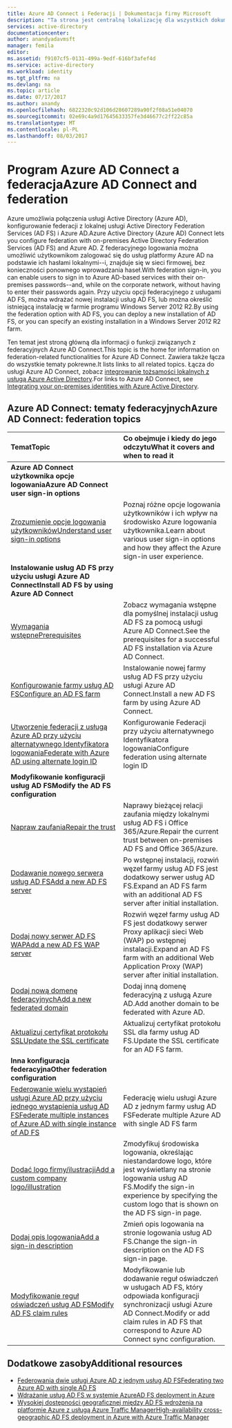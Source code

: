 ```yaml
---
title: Azure AD Connect i Federacji | Dokumentacja firmy Microsoft
description: "Ta strona jest centralną lokalizację dla wszystkich dokumentację dotyczącą operacji usług AD FS, które używają usługi Azure AD Connect."
services: active-directory
documentationcenter: 
author: anandyadavmsft
manager: femila
editor: 
ms.assetid: f9107cf5-0131-499a-9edf-616bf3afef4d
ms.service: active-directory
ms.workload: identity
ms.tgt_pltfrm: na
ms.devlang: na
ms.topic: article
ms.date: 07/17/2017
ms.author: anandy
ms.openlocfilehash: 6822320c92d106d28607289a90f2f08a51e04070
ms.sourcegitcommit: 02e69c4a9d17645633357fe3d46677c2ff22c85a
ms.translationtype: MT
ms.contentlocale: pl-PL
ms.lasthandoff: 08/03/2017
---
```

# <a name="azure-ad-connect-and-federation"></a><span data-ttu-id="4e028-103">Program Azure AD Connect a federacja</span><span class="sxs-lookup"><span data-stu-id="4e028-103">Azure AD Connect and federation</span></span>
<span data-ttu-id="4e028-104">Azure umożliwia połączenia usługi Active Directory (Azure AD), konfigurowanie federacji z lokalnej usługi Active Directory Federation Services (AD FS) i Azure AD.</span><span class="sxs-lookup"><span data-stu-id="4e028-104">Azure Active Directory (Azure AD) Connect lets you configure federation with on-premises Active Directory Federation Services (AD FS) and Azure AD.</span></span> <span data-ttu-id="4e028-105">Z federacyjnego logowania można umożliwić użytkownikom zalogować się do usług platformy Azure AD na podstawie ich hasłami lokalnymi--i, znajduje się w sieci firmowej, bez konieczności ponownego wprowadzania haseł.</span><span class="sxs-lookup"><span data-stu-id="4e028-105">With federation sign-in, you can enable users to sign in to Azure AD-based services with their on-premises passwords--and, while on the corporate network, without having to enter their passwords again.</span></span> <span data-ttu-id="4e028-106">Przy użyciu opcji federacyjnego z usługami AD FS, można wdrażać nowej instalacji usług AD FS, lub można określić istniejącą instalację w farmie programu Windows Server 2012 R2.</span><span class="sxs-lookup"><span data-stu-id="4e028-106">By using the federation option with AD FS, you can deploy a new installation of AD FS, or you can specify an existing installation in a Windows Server 2012 R2 farm.</span></span>

<span data-ttu-id="4e028-107">Ten temat jest stroną główną dla informacji o funkcji związanych z federacyjnych Azure AD Connect.</span><span class="sxs-lookup"><span data-stu-id="4e028-107">This topic is the home for information on federation-related functionalities for Azure AD Connect.</span></span> <span data-ttu-id="4e028-108">Zawiera także łącza do wszystkie tematy pokrewne.</span><span class="sxs-lookup"><span data-stu-id="4e028-108">It lists links to all related topics.</span></span> <span data-ttu-id="4e028-109">Łącza do usługi Azure AD Connect, zobacz [integrowanie tożsamości lokalnych z usługą Azure Active Directory](active-directory-aadconnect.md).</span><span class="sxs-lookup"><span data-stu-id="4e028-109">For links to Azure AD Connect, see [Integrating your on-premises identities with Azure Active Directory](active-directory-aadconnect.md).</span></span>

## <a name="azure-ad-connect-federation-topics"></a><span data-ttu-id="4e028-110">Azure AD Connect: tematy federacyjnych</span><span class="sxs-lookup"><span data-stu-id="4e028-110">Azure AD Connect: federation topics</span></span>
| <span data-ttu-id="4e028-111">Temat</span><span class="sxs-lookup"><span data-stu-id="4e028-111">Topic</span></span> | <span data-ttu-id="4e028-112">Co obejmuje i kiedy do jego odczytu</span><span class="sxs-lookup"><span data-stu-id="4e028-112">What it covers and when to read it</span></span> |
|:--- |:--- |
| <span data-ttu-id="4e028-113">**Azure AD Connect użytkownika opcje logowania**</span><span class="sxs-lookup"><span data-stu-id="4e028-113">**Azure AD Connect user sign-in options**</span></span> | |
| [<span data-ttu-id="4e028-114">Zrozumienie opcje logowania użytkowników</span><span class="sxs-lookup"><span data-stu-id="4e028-114">Understand user sign-in options</span></span>](active-directory-aadconnect-user-signin.md) |<span data-ttu-id="4e028-115">Poznaj różne opcje logowania użytkowników i ich wpływ na środowisko Azure logowania użytkownika.</span><span class="sxs-lookup"><span data-stu-id="4e028-115">Learn about various user sign-in options and how they affect the Azure sign-in user experience.</span></span> |
| <span data-ttu-id="4e028-116">**Instalowanie usług AD FS przy użyciu usługi Azure AD Connect**</span><span class="sxs-lookup"><span data-stu-id="4e028-116">**Install AD FS by using Azure AD Connect**</span></span> | |
| [<span data-ttu-id="4e028-117">Wymagania wstępne</span><span class="sxs-lookup"><span data-stu-id="4e028-117">Prerequisites</span></span>](active-directory-aadconnect-get-started-custom.md#ad-fs-configuration-pre-requisites) |<span data-ttu-id="4e028-118">Zobacz wymagania wstępne dla pomyślnej instalacji usług AD FS za pomocą usługi Azure AD Connect.</span><span class="sxs-lookup"><span data-stu-id="4e028-118">See the prerequisites for a successful AD FS installation via Azure AD Connect.</span></span> |
| [<span data-ttu-id="4e028-119">Konfigurowanie farmy usług AD FS</span><span class="sxs-lookup"><span data-stu-id="4e028-119">Configure an AD FS farm</span></span>](active-directory-aadconnect-get-started-custom.md#configuring-federation-with-ad-fs) |<span data-ttu-id="4e028-120">Instalowanie nowej farmy usług AD FS przy użyciu usługi Azure AD Connect.</span><span class="sxs-lookup"><span data-stu-id="4e028-120">Install a new AD FS farm by using Azure AD Connect.</span></span> |
| [<span data-ttu-id="4e028-121">Utworzenie federacji z usługą Azure AD przy użyciu alternatywnego Identyfikatora logowania</span><span class="sxs-lookup"><span data-stu-id="4e028-121">Federate with Azure AD using alternate login ID </span></span>](active-directory-aadconnect-federation-management.md#alternateid) | <span data-ttu-id="4e028-122">Konfigurowanie Federacji przy użyciu alternatywnego Identyfikatora logowania</span><span class="sxs-lookup"><span data-stu-id="4e028-122">Configure federation using alternate login ID</span></span>  |
| <span data-ttu-id="4e028-123">**Modyfikowanie konfiguracji usług AD FS**</span><span class="sxs-lookup"><span data-stu-id="4e028-123">**Modify the AD FS configuration**</span></span> | |
| [<span data-ttu-id="4e028-124">Napraw zaufania</span><span class="sxs-lookup"><span data-stu-id="4e028-124">Repair the trust</span></span>](active-directory-aadconnect-federation-management.md#repairthetrust) |<span data-ttu-id="4e028-125">Naprawy bieżącej relacji zaufania między lokalnymi usług AD FS i Office 365/Azure.</span><span class="sxs-lookup"><span data-stu-id="4e028-125">Repair the current trust between on-premises AD FS and Office 365/Azure.</span></span> |
| [<span data-ttu-id="4e028-126">Dodawanie nowego serwera usług AD FS</span><span class="sxs-lookup"><span data-stu-id="4e028-126">Add a new AD FS server</span></span>](active-directory-aadconnect-federation-management.md#addadfsserver) |<span data-ttu-id="4e028-127">Po wstępnej instalacji, rozwiń węzeł farmy usług AD FS jest dodatkowy serwer usług AD FS.</span><span class="sxs-lookup"><span data-stu-id="4e028-127">Expand an AD FS farm with an additional AD FS server after initial installation.</span></span> |
| [<span data-ttu-id="4e028-128">Dodaj nowy serwer AD FS WAP</span><span class="sxs-lookup"><span data-stu-id="4e028-128">Add a new AD FS WAP server</span></span>](active-directory-aadconnect-federation-management.md#addwapserver) |<span data-ttu-id="4e028-129">Rozwiń węzeł farmy usług AD FS jest dodatkowy serwer Proxy aplikacji sieci Web (WAP) po wstępnej instalacji.</span><span class="sxs-lookup"><span data-stu-id="4e028-129">Expand an AD FS farm with an additional Web Application Proxy (WAP) server after initial installation.</span></span> |
| [<span data-ttu-id="4e028-130">Dodaj nową domenę federacyjnych</span><span class="sxs-lookup"><span data-stu-id="4e028-130">Add a new federated domain</span></span>](active-directory-aadconnect-federation-management.md#addfeddomain) |<span data-ttu-id="4e028-131">Dodaj inną domenę federacyjną z usługą Azure AD.</span><span class="sxs-lookup"><span data-stu-id="4e028-131">Add another domain to be federated with Azure AD.</span></span> |
| [<span data-ttu-id="4e028-132">Aktualizuj certyfikat protokołu SSL</span><span class="sxs-lookup"><span data-stu-id="4e028-132">Update the SSL certificate</span></span>](active-directory-aadconnectfed-ssl-update.md)| <span data-ttu-id="4e028-133">Aktualizuj certyfikat protokołu SSL dla farmy usług AD FS.</span><span class="sxs-lookup"><span data-stu-id="4e028-133">Update the SSL certificate for an AD FS farm.</span></span> |
| <span data-ttu-id="4e028-134">**Inna konfiguracja federacyjna**</span><span class="sxs-lookup"><span data-stu-id="4e028-134">**Other federation configuration**</span></span> | |
| [<span data-ttu-id="4e028-135">Federowanie wielu wystąpień usługi Azure AD przy użyciu jednego wystąpienia usług AD FS</span><span class="sxs-lookup"><span data-stu-id="4e028-135">Federate multiple instances of Azure AD with single instance of AD FS</span></span>](active-directory-aadconnectfed-single-adfs-multitenant-federation.md) | <span data-ttu-id="4e028-136">Federację wielu usługi Azure AD z jednym farmy usług AD FS</span><span class="sxs-lookup"><span data-stu-id="4e028-136">Federate multiple Azure AD with single AD FS farm</span></span>| 
| [<span data-ttu-id="4e028-137">Dodać logo firmy/ilustracji</span><span class="sxs-lookup"><span data-stu-id="4e028-137">Add a custom company logo/illustration</span></span>](active-directory-aadconnect-federation-management.md#customlogo) |<span data-ttu-id="4e028-138">Zmodyfikuj środowiska logowania, określając niestandardowe logo, które jest wyświetlany na stronie logowania usług AD FS.</span><span class="sxs-lookup"><span data-stu-id="4e028-138">Modify the sign-in experience by specifying the custom logo that is shown on the AD FS sign-in page.</span></span> |
| [<span data-ttu-id="4e028-139">Dodaj opis logowania</span><span class="sxs-lookup"><span data-stu-id="4e028-139">Add a sign-in description</span></span>](active-directory-aadconnect-federation-management.md#addsignindescription) |<span data-ttu-id="4e028-140">Zmień opis logowania na stronie logowania usług AD FS.</span><span class="sxs-lookup"><span data-stu-id="4e028-140">Change the sign-in description on the AD FS sign-in page.</span></span> |
| [<span data-ttu-id="4e028-141">Modyfikowanie reguł oświadczeń usług AD FS</span><span class="sxs-lookup"><span data-stu-id="4e028-141">Modify AD FS claim rules</span></span>](active-directory-aadconnect-federation-management.md#modclaims) |<span data-ttu-id="4e028-142">Modyfikowanie lub dodawanie reguł oświadczeń w usługach AD FS, który odpowiada konfiguracji synchronizacji usługi Azure AD Connect.</span><span class="sxs-lookup"><span data-stu-id="4e028-142">Modify or add claim rules in AD FS that correspond to Azure AD Connect sync configuration.</span></span> |


## <a name="additional-resources"></a><span data-ttu-id="4e028-143">Dodatkowe zasoby</span><span class="sxs-lookup"><span data-stu-id="4e028-143">Additional resources</span></span>
* [<span data-ttu-id="4e028-144">Federowania dwie usługi Azure AD z jednym usług AD FS</span><span class="sxs-lookup"><span data-stu-id="4e028-144">Federating two Azure AD with single AD FS</span></span>](active-directory-aadconnectfed-single-adfs-multitenant-federation.md)
* [<span data-ttu-id="4e028-145">Wdrażanie usług AD FS w systemie Azure</span><span class="sxs-lookup"><span data-stu-id="4e028-145">AD FS deployment in Azure</span></span>](active-directory-aadconnect-azure-adfs.md)
* [<span data-ttu-id="4e028-146">Wysokiej dostępności geograficznej między AD FS wdrożenia na platformie Azure z usługą Azure Traffic Manager</span><span class="sxs-lookup"><span data-stu-id="4e028-146">High-availability cross-geographic AD FS deployment in Azure with Azure Traffic Manager</span></span>](../active-directory-adfs-in-azure-with-azure-traffic-manager.md)
